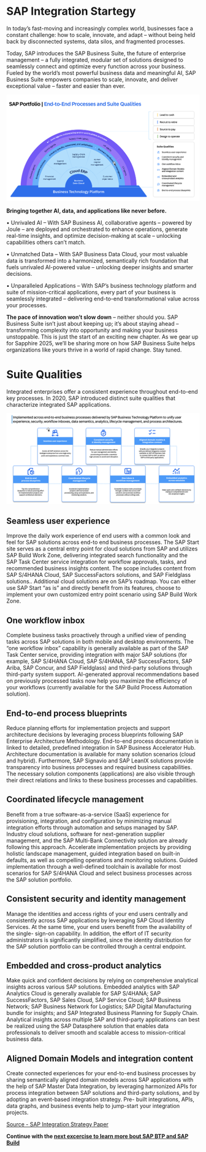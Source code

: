 # SAP Integration Startegy

In today’s fast-moving and increasingly complex world, businesses face a constant challenge:
how to scale, innovate, and adapt – without being held back by disconnected systems,
data silos, and fragmented processes.

Today, SAP introduces the SAP Business Suite, the future of enterprise management –
a fully integrated, modular set of solutions designed to seamlessly connect and optimize
every function across your business. Fueled by the world’s most powerful business data
and meaningful AI, SAP Business Suite empowers companies to scale, innovate, and deliver
exceptional value – faster and easier than ever.

![SAP Integration Strategy](./pics/int_strat.png)

**Bringing together AI, data, and applications like never before.**

• Unrivaled AI – With SAP Business AI, collaborative agents – powered by Joule –
are deployed and orchestrated to enhance operations, generate real-time insights,
and optimize decision-making at scale – unlocking capabilities others can’t match.

• Unmatched Data – With SAP Business Data Cloud, your most valuable data is
transformed into a harmonized, semantically rich foundation that fuels unrivaled
AI-powered value – unlocking deeper insights and smarter decisions.

• Unparalleled Applications – With SAP’s business technology platform and suite of
mission-critical applications, every part of your business is seamlessly integrated –
delivering end-to-end transformational value across your processes.


**The pace of innovation won’t slow down** – neither should you. SAP Business Suite isn’t just
about keeping up; it’s about staying ahead – transforming complexity into opportunity and making
your business unstoppable. This is just the start of an exciting new chapter. As we gear up for Sapphire
2025, we’ll be sharing more on how SAP Business Suite helps organizations like yours thrive in a world
of rapid change. Stay tuned.

# Suite Qualities

Integrated enterprises offer a consistent experience throughout end-to-end key processes.
In 2020, SAP introduced distinct suite qualities that characterize integrated SAP applications.

![SAP Suite Qualities](./pics/sqs.png)

## Seamless user experience

Improve the daily work experience of end users with a common look and feel for SAP solutions across end-to end
business processes. The SAP Start site serves as a central entry point for cloud solutions from SAP and utilizes SAP
Build Work Zone, delivering integrated search functionality and the SAP Task Center service integration for workflow
approvals, tasks, and recommended business insights content. The scope includes content from SAP S/4HANA Cloud, SAP SuccessFactors solutions, and SAP Fieldglass solutions.. 
Additional cloud solutions are on SAP’s roadmap. 
You can either use SAP Start “as is” and directly benefit from its features, choose to implement your own customized entry point scenario using SAP Build Work Zone.

## One workflow inbox

Complete business tasks proactively through a unified view of pending tasks across SAP solutions in both mobile and
desktop environments. The “one workflow inbox” capability is generally available as part of the SAP Task Center service, 
providing integration with major SAP solutions (for example, SAP S/4HANA Cloud, SAP S/4HANA, SAP SuccessFactors,
SAP Ariba, SAP Concur, and SAP Fieldglass) and third-party solutions through third-party system support. AI-generated
approval recommendations based on previously processed tasks now help you maximize the efficiency
of your workflows (currently available for the SAP Build Process Automation solution).

## End-to-end process blueprints

Reduce planning efforts for implementation projects
and support architecture decisions by leveraging
process blueprints following SAP Enterprise Architecture
Methodology. End-to-end process documentation is
linked to detailed, predefined integration in SAP Business
Accelerator Hub. Architecture documentation is available
for many solution scenarios (cloud and hybrid).
Furthermore, SAP Signavio and SAP LeanIX solutions
provide transparency into business processes and required
business capabilities. The necessary solution components
(applications) are also visible through their direct relations
and links to these business processes and capabilities.

## Coordinated lifecycle management

Benefit from a true software-as-a-service (SaaS)
experience for provisioning, integration, and configuration
by minimizing manual integration efforts through
automation and setups managed by SAP. Industry
cloud solutions, software for next-generation supplier
management, and the SAP Multi-Bank Connectivity
solution are already following this approach. Accelerate
implementation projects by providing holistic landscape
management, guided integration based on built-in defaults,
as well as compelling operations and monitoring solutions.
Guided implementation through a well-defined toolchain
is available for most scenarios for SAP S/4HANA Cloud
and select business processes across the SAP
solution portfolio.

## Consistent security and identity management

Manage the identities and access rights of your end users
centrally and consistently across SAP applications by
leveraging SAP Cloud Identity Services. At the same time,
your end users benefit from the availability of the single-
sign-on capability. In addition, the effort of IT security
administrators is significantly simplified, since the identity
distribution for the SAP solution portfolio can be controlled
through a central endpoint.

## Embedded and cross-product analytics

Make quick and confident decisions by relying on
comprehensive analytical insights across various SAP
solutions. Embedded analytics with SAP Analytics Cloud is
generally available for SAP S/4HANA; SAP SuccessFactors,
SAP Sales Cloud, SAP Service Cloud; SAP Business
Network; SAP Business Network for Logistics; SAP Digital
Manufacturing bundle for insights; and SAP Integrated
Business Planning for Supply Chain. Analytical insights
across multiple SAP and third-party applications can
best be realized using the SAP Datasphere solution that
enables data professionals to deliver smooth and
scalable access to mission-critical business data.

## Aligned Domain Models and integration content

Create connected experiences for your end-to-end business
processes by sharing semantically aligned domain models
across SAP applications with the help of SAP Master Data
Integration, by leveraging harmonized APIs for process
integration between SAP solutions and third-party solutions,
and by adopting an event-based integration strategy. Pre-
built integrations, APIs, data graphs, and business events
help to jump-start your integration projects.


[Source - SAP Integration Strategy Paper](https://www.sap.com/documents/2020/02/520ea921-847d-0010-87a3-c30de2ffd8ff.html)

**Continue with the [next excercise to learn more bout SAP BTP and SAP Build](/Excercises/ex2/README.md)**
